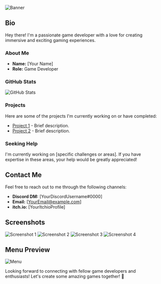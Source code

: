 ![Banner](https://github.com/odessy3509/Odessy.github.io/assets/137520021/b9031079-f295-4e75-81ce-ceedeb38d93e)

## Bio
Hey there! I'm a passionate game developer with a love for creating immersive and exciting gaming experiences.

### About Me
- **Name:** [Your Name]
- **Role:** Game Developer

### GitHub Stats
![GitHub Stats](https://github-readme-stats.vercel.app/api?username=odessy3509&show_icons=true&theme=radical)

### Projects
Here are some of the projects I'm currently working on or have completed:

- [Project 1](#) - Brief description.
- [Project 2](#) - Brief description.

### Seeking Help
I'm currently working on [specific challenges or areas]. If you have expertise in these areas, your help would be greatly appreciated!

## Contact Me
Feel free to reach out to me through the following channels:

- **Discord DM:** [YourDiscordUsername#0000]
- **Email:** [YourEmail@example.com]
- **itch.io:** [YourItchioProfile]

## Screenshots
![Screenshot 1](https://gyazo.com/421be63b9f0484e2b3e091f1a305066f)
![Screenshot 2](https://gyazo.com/87f5f89b6c8015dc8fb44e504d0a234e)
![Screenshot 3](https://gyazo.com/9406abee664760b76d9ac888a309dcb6)
![Screenshot 4](https://gyazo.com/97ac69f8357fd372face675541328229)

## Menu Preview
![Menu](https://github.com/odessy3509/Odessy.github.io/assets/137520021/ac0ee750-45c5-4042-9713-c11c097339be)

Looking forward to connecting with fellow game developers and enthusiasts! Let's create some amazing games together! 🚀

